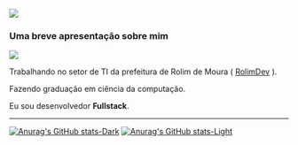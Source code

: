 [<img src="https://github-readme-stats.vercel.app/api/top-langs/?username=adeirjunior&theme=dracula&hide_progress=true" />](https://github.com/adeirjunior)

### Uma breve apresentação sobre mim

[![](https://img.shields.io/static/v1?label=Overview&message=adeirjunior&color=f8efd4&style=for-the-badge&logo=GitHub)](https://github.com/adeirjunior)

Trabalhando no setor de TI da prefeitura de Rolim de Moura ( [RolimDev](https://github.com/RolimDev) ).

Fazendo graduação em ciência da computação.

Eu sou desenvolvedor **Fullstack**.

<hr>

[![Anurag's GitHub stats-Dark](https://github-readme-stats.vercel.app/api?username=adeirjunior&show_icons=true&theme=dark#gh-dark-mode-only)](https://github.com/adeirjunior/github-readme-stats#gh-dark-mode-only)
[![Anurag's GitHub stats-Light](https://github-readme-stats.vercel.app/api?username=adeirjunior&show_icons=true&theme=default#gh-light-mode-only)](https://github.com/adeirjunior/github-readme-stats#gh-light-mode-only)


